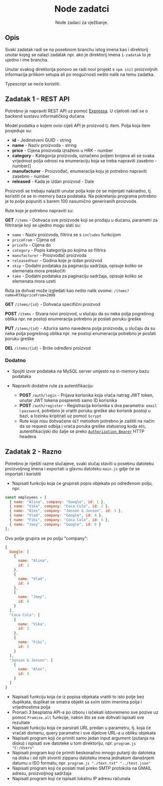 <h1 align=center>Node zadatci</h1>
<p align=center>Node zadaci za vježbanje.</p>

## Opis

Svaki zadatak radi se na posebnom branchu istog imena kao i direktorij unutar kojeg se nalazi zadatak npr. ako je direktorij imena `1-zadatak` to je ujedno i ime brancha.

Unutar svakog direktorija ponovo se radi novi projekt s `npm init` proizvoljnih informacija prilikom setupa ali po mogućnosti nešto nalik na temu zadatka.

Typescript se neće koristiti.

## Zadatak 1 - REST API

Potrebno je napraviti REST API uz pomoć [Expressa](https://github.com/expressjs/express). U cijelosti radi se o backend sustavu informatičkog dućana.

Model podatka o kojem ovisi cijeli API je proizvod tj. item. Polja koja item posjeduje su:

- **id** - Jedinstveni GUID - string
- **name** - Naziv proizvoda - string
- **price** - Cijena proizvoda izraženo u HRK - number
- **category** - Kategorija proizvoda, označeno poljem brojeva ali se svaka vrijednost polja odnosi na enumeraciju koja se treba napraviti zasebno - number[]
- **manufacturer** - Proizvođač, enumeracija koju je potrebno napraviti zasebno - number
- **released** - Kada je izdan proizvod - Date

Proizvodi se trebaju nalaziti unutar polja koje će se mijenjati naknadno, tj. koristiti će se in-memory baza podataka. Na pokretanju programa potrebno je to polje popuniti s barem 100 nasumično generiranih proizvoda.

Rute koje je potrebno napraviti su:

**GET** `/items` - Dohvaća sve proizvode koji se prodaju u dućanu, parametri za filtriranje koji se ujedno mogu slati su:

- `name` - Naziv proizvoda, filtrira se s `includes` funkcijom
- `priceFrom` - Cijena od
- `priceTo` - Cijena do
- `category` - Popis kategorija po kojima se filtrira
- `manufacturer` - Proizvođač proizvoda
- `releasedYear` - Godina koje je izdan proizvod
- `skip` - Dodatni podataka za paginaciju sadržaja, opisuje koliko se elemenata mora preskočiti
- `take` - Dodatni podataka za paginaciju sadržaja, opisuje koliko se elemenata mora uzeti

Ruta za dohvat može izgledati kao nešto nalik ovome: `/items?name=RTX&priceFrom=2000`

**GET** `/items/{id}` - Dohvaća specifični proizvod

**POST** `/items` - Stvara novi proizvod, u slučaju da su neka polja pogrešnog oblika npr. ne postoji enumeracija potrebno je poslati poruku greške

**PUT** `/items/{id}` - Ažurira samo navedena polja proizvoda, u slučaju da su neka polja pogrešnog oblika npr. ne postoji enumeracija potrebno je poslati poruku greške

**DEL** `/items/{id}` - Briše određeni proizvod

### Dodatno

- Spojiti izvor podataka na MySQL server umjesto na in-memory bazu podataka

- Napraviti dodatne rute za autentifikaciju:
  - **POST** `/auth/login` - Prijava korisnika koja vraća natrag JWT token, unutar JWT tokena pospremiti samo ID korisnika
  - **POST** `/auth/register` - Registracija korisnika s dva parametra: `email` i `password`, potrebno je vratiti poruku greške ako korisnik postoji u bazi, a lozinku kriptirati uz pomoć `bcrypt`
  - Rute koje nisu dohvaćene `GET` metodom potrebno je zaštiti na način da se request odbija i vraća poruka greške statusnog koda `401`, autentifikacijski dio šalje se preko [`Authorization Bearer`](https://stackoverflow.com/questions/22229996/basic-http-and-bearer-token-authentication) HTTP headera

## Zadatak 2 - Razno

Potrebno je riješiti razne slučajeve, svaki slučaj staviti u posebnu datoteku proizvoljnog imena i exportati u glavnu datoteku `main.js` gdje će se importati i koristiti

- Napisati funkciju koja će grupirati popis objekata po određenom polju, npr.

```javascript
const employees = [
  { name: "Alina", company: "Google", id: 1 },
  { name: "Vika", company: "Coca Cola", id: 2 },
  { name: "Alex", company: "Jonson & Jonson", id: 3 },
  { name: "Vlad", company: "Google", id: 4 },
  { name: "Fibi", company: "Coca Cola", id: 5 },
  { name: "Joey", company: "Google", id: 6 }
];
```

Ovo polje grupira se po polju "company":

```javascript
{
  Google: [
    {
      name: "Alina",
      id: 1
    },
    {
      name: "Vlad",
      id: 4
    },
    {
      name: "Joey",
      id: 6
    }
  ],
  "Coca Cola": [
    {
      name: "Vika",
      id: 2
    },
    {
      name: "Fibi",
      id: 5
    }
  ],
  "Jonson & Jonson": [
    {
      name: "Alex",
      id: 3
    }
  ]
}
```

- Napisati funkciju koja će iz popisa objekata vratiti to isto polje bez duplikata, duplikat se smatra objekt sa svim istim imenima polja i vrijednostima polja
- Pronaći 3 besplatna API-a po izboru i isčekati istovremeno sve pozive uz pomoć `Promise.all` funkcije, nakon što se sve dohvati ispisati sve rezultate
- Napisati funkciju koja će parsirati URL predan u parametru, tj. koja će vraćati domenu, query parametre i sve dijelove URL-a u obliku objekata
- Napisati program koji će primiti samo jedan input argument (putanja na disku) i ispisati sve datoteke u tom direktoriju, npr. `program.js "C:/Users"`
- Napisati program koji će primiti beskonačno mnogo putanji do datoteka na disku i od njih stvoriti zippanu datoteku imena jednakom današnjem datumu u ISO formatu, npr. `program.js "./text.txt" "../test.json"`
- Napisati program koji će poslati mail preko SMTP protokola na GMAIL adresu, proizvoljnog sadržaja
- Napisati program koji će ispisati lokalnu IP adresu računala
